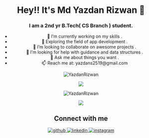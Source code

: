 
<h1 align="center">Hey!!  It's Md Yazdan Rizwan 👋</h1>
<h3 align="center">I am a 2nd yr B.Tech( CS Branch ) student.</h1>
<ul align="center">
  <li>🔭 I’m currently working on my skills .</li>
  <li>🌱 Exploring the field of app development .</li>
  <li>👯 I’m looking to collaborate on awesome projects .</li>
  <li>🤔 I’m looking for help with guidance and data structures .</li>
  <li>💬 Ask me about things you want .</li>
  <li>📫 Reach me at: yazdans2519@gmail.com</li>
 </ul>

<p align="center"> <img src="https://komarev.com/ghpvc/?username=YazdanRizwan" alt="YazdanRizwan" /> </p>

<!--
### Tech Stack

<p align="left">
  <img src="https://devicons.github.io/devicon/devicon.git/icons/bootstrap/bootstrap-plain.svg" alt="bootstrap" width="40" height="40"/> 
  <img src="https://devicons.github.io/devicon/devicon.git/icons/c/c-original.svg" alt="c" width="40" height="40"/> 
  <img src="https://devicons.github.io/devicon/devicon.git/icons/cplusplus/cplusplus-original.svg" alt="cplusplus" width="40" height="40"/> 
  <img src="https://devicons.github.io/devicon/devicon.git/icons/css3/css3-original-wordmark.svg" alt="css3" width="40" height="40"/> 
  <img src="https://devicons.github.io/devicon/devicon.git/icons/html5/html5-original-wordmark.svg" alt="html5" width="40" height="40"/> 
  <img src="https://devicons.github.io/devicon/devicon.git/icons/javascript/javascript-original.svg" alt="javascript" width="40" height="40"/> 
  <img src="https://raw.githubusercontent.com/prplx/svg-logos/5585531d45d294869c4eaab4d7cf2e9c167710a9/svg/materialize.svg" alt="materialize" width="40" height="40"/> 
  <img src="https://devicons.github.io/devicon/devicon.git/icons/mysql/mysql-original-wordmark.svg" alt="mysql" width="40" height="40"/>   
  <img src="https://devicons.github.io/devicon/devicon.git/icons/react/react-original-wordmark.svg" alt="react" width="40" height="40"/>
</p> -->


<p align="center">
  <img src="https://github-readme-stats.vercel.app/api/top-langs/?username=YazdanRizwan&layout=compact&langs_count=8 alt="YazdanRizwan" />
</p>
<p align="center">
  <img align="center" src="https://github-readme-stats.vercel.app/api?username=YazdanRizwan&show_icons=true" alt="YazdanRizwan" />
</p>
<p align="center">
  <img src="https://github-readme-streak-stats.herokuapp.com/?user=YazdanRizwan&layout=compact" />
</p>

<h2 align="center">Connect with me</h2>
<div align="center">  
  <a href="https://github.com/YazdanRizwan" target="_blank">
    <img src=https://img.shields.io/badge/github-%2324292e.svg?&style=for-the-badge&logo=github&logoColor=white alt=github style="margin-bottom: 5px;" />
  </a>
  <a href="https://www.linkedin.com/in/md-yazdan-rizwan-2966b91a7/" target="_blank">
    <img src=https://img.shields.io/badge/linkedin-%231E77B5.svg?&style=for-the-badge&logo=linkedin&logoColor=white alt=linkedin style="margin-bottom: 5px;" />
  </a>
  <a href="https://www.instagram.com/heart_beat_8f/" target="_blank">
    <img src=https://img.shields.io/badge/instagram-%23000000.svg?&style=for-the-badge&logo=instagram&logoColor=white alt=instagram style="margin-bottom: 5px;" />
  </a>
</div>  
  


